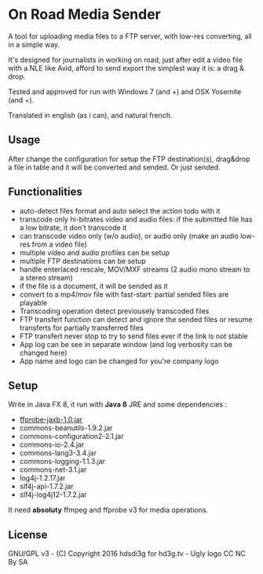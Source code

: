 # On Road Media Sender
A tool for uploading media files to a FTP server, with low-res converting, all in a simple way.

It's designed for journalists in working on road, just after edit a video file with a NLE like Avid, afford to send export the simplest way it is: a drag & drop.

Tested and approved for run with Windows 7 (and +) and OSX Yosemite (and +).

Translated in english (as i can), and natural french.

## Usage
After change the configuration for setup the FTP destination(s), drag&drop a file in table and it will be converted and sended. Or just sended.

## Functionalities
- auto-detect files format and auto select the action todo with it
- transcode only hi-bitrates video and audio files: if the submitted file has a low bitrate, it don't transcode it
- can transcode video only (w/o audio), or audio only (make an audio low-res from a video file)
- multiple video and audio profiles can be setup
- multiple FTP destinations can be setup
- handle enterlaced rescale, MOV/MXF streams (2 audio mono stream to a stereo stream)
- if the file is a document, it will be sended as it
- convert to a mp4/mov file with fast-start: partial sended files are playable
- Transcoding operation detect previousely transcoded files
- FTP transfert function can detect and ignore the sended files or resume transferts for partially transferred files
- FTP transfert never stop to try to send files ever if the link is not stable
- App log can be see in separate window (and log verbosity can be changed here)
- App name and logo can be changed for you're company logo

## Setup
Write in Java FX 8, it run with **Java 8** JRE and some dependencies :
- [ffprobe-jaxb-1.0.jar](https://github.com/hdsdi3g/ffprobe-jaxb/releases/download/v1.0/ffprobe-jaxb-1.0.jar)
- commons-beanutils-1.9.2.jar
- commons-configuration2-2.1.jar
- commons-io-2.4.jar
- commons-lang3-3.4.jar
- commons-logging-1.1.3.jar
- commons-net-3.1.jar
- log4j-1.2.17.jar
- slf4j-api-1.7.2.jar
- slf4j-log4j12-1.7.2.jar

It need **absoluty** ffmpeg and ffprobe v3 for media operations.

## License 
GNU/GPL v3 - (C) Copyright 2016 hdsdi3g for hd3g.tv - Ugly logo CC NC By SA
